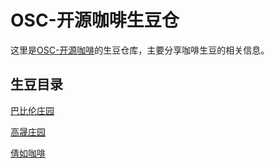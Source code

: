 # OSC-开源咖啡生豆仓

这里是[OSC-开源咖啡](/#/)的生豆仓库，主要分享咖啡生豆的相关信息。

## 生豆目录

[巴比伦庄园](vendor/Babylonian/)

[高晟庄园](vendor/Gaosheng%20Manor/)

[倩如咖啡](vendor/Quorra%20Coffee/)

<!--TODO re-categorize coffee beans by region? -->